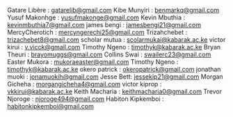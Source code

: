 Gatare Libère : gatarelib@gmail.com
Kibe Munyiri : benmarkq@gmail.com
Yusuf Makonhge : yusufmakonge@gmail.com
Kevin Mbuthia : kevinmbuthia7@gmail.com
james bengi : jamesbengi21@gmail.com
MercyCherotich : mercyngerechi25@gmail.com
Trizahchebet : trizachebet8@gmail.com
scholar mutua : scolarmukai@kabarak.ac.ke
victor kirui : v.vicck@gmail.com
Timothy Ngeno : timothyk@kabarak.ac.ke
Bryan Theuri : brayomuggs@gmail.com
Collins Swai : swailerc23@gmail.com
Easter Mukora : mukoraeaster@gmail.com
Timothy Ngeno : timothyk@kabarak.ac.ke
okero patrick : okeropatrick@gmail.com
jonathan muoki : jonamuokih@gmail.com
Jesse Bett: jessekip21@gmail.com
Morgan Gicheha : morgangicheha4@gmail.com
victor kiprop : vkkirui@kabarak.ac.ke
Keith Macharia : keithmacharia0@gmail.com
Trevor Njoroge : njoroge494@gmail.com
Habiton Kipkemboi : habitonkipkemboi@gmail.com
